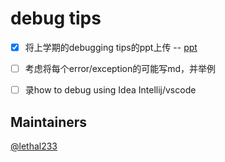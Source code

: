 # debug tips

- [x] 将上学期的debugging tips的ppt上传 -- [ppt](./debugging-intro.md)

- [ ] 考虑将每个error/exception的可能写md，并举例
- [ ] 录how to debug using Idea Intellij/vscode



## Maintainers

[@lethal233](https://github.com/lethal233)

